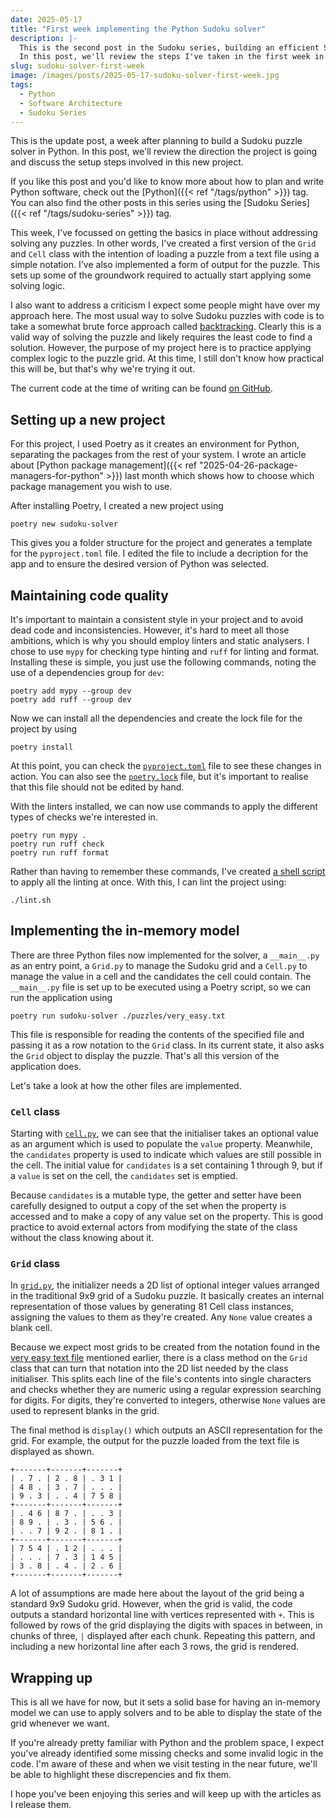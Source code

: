 ```yaml
---
date: 2025-05-17
title: "First week implementing the Python Sudoku solver"
description: |-
  This is the second post in the Sudoku series, building an efficient Sudoku solver using Python.
  In this post, we'll review the steps I've taken in the first week in implementing our Sudoku solver.
slug: sudoku-solver-first-week
image: /images/posts/2025-05-17-sudoku-solver-first-week.jpg
tags:
  - Python
  - Software Architecture
  - Sudoku Series
---
```


This is the update post, a week after planning to build a Sudoku puzzle solver in Python.
In this post, we'll review the direction the project is going and discuss the setup steps involved in this new project.

If you like this post and you'd like to know more about how to plan and write Python software, check out the [Python]({{< ref "/tags/python" >}}) tag.
You can also find the other posts in this series using the [Sudoku Series]({{< ref "/tags/sudoku-series" >}}) tag.

This week, I've focussed on getting the basics in place without addressing solving any puzzles.
In other words, I've created a first version of the `Grid` and `Cell` class with the intention of loading a puzzle from a text file using a simple notation.
I've also implemented a form of output for the puzzle.
This sets up some of the groundwork required to actually start applying some solving logic.

I also want to address a criticism I expect some people might have over my approach here.
The most usual way to solve Sudoku puzzles with code is to take a somewhat brute force approach called [backtracking](https://en.wikipedia.org/wiki/Sudoku_solving_algorithms#Backtracking).
Clearly this is a valid way of solving the puzzle and likely requires the least code to find a solution.
However, the purpose of my project here is to practice applying complex logic to the puzzle grid.
At this time, I still don't know how practical this will be, but that's why we're trying it out.

The current code at the time of writing can be found [on GitHub](https://github.com/sdjmchattie/sudoku-solver/tree/blog/2025-05-17).

## Setting up a new project

For this project, I used Poetry as it creates an environment for Python, separating the packages from the rest of your system.
I wrote an article about [Python package management]({{< ref "2025-04-26-package-managers-for-python" >}}) last month which shows how to choose which package management you wish to use.

After installing Poetry, I created a new project using

```shell
poetry new sudoku-solver
```

This gives you a folder structure for the project and generates a template for the `pyproject.toml` file.
I edited the file to include a decription for the app and to ensure the desired version of Python was selected.

## Maintaining code quality

It's important to maintain a consistent style in your project and to avoid dead code and inconsistencies.
However, it's hard to meet all those ambitions, which is why you should employ linters and static analysers.
I chose to use `mypy` for checking type hinting and `ruff` for linting and format.
Installing these is simple, you just use the following commands, noting the use of a dependencies group for `dev`:

```shell
poetry add mypy --group dev
poetry add ruff --group dev
```

Now we can install all the dependencies and create the lock file for the project by using

```shell
poetry install
```

At this point, you can check the [`pyproject.toml`](https://github.com/sdjmchattie/sudoku-solver/blob/blog/2025-05-17/pyproject.toml) file to see these changes in action.
You can also see the [`poetry.lock`](https://github.com/sdjmchattie/sudoku-solver/blob/blog/2025-05-17/poetry.lock) file, but it's important to realise that this file should not be edited by hand.

With the linters installed, we can now use commands to apply the different types of checks we're interested in.

```shell
poetry run mypy .
poetry run ruff check
poetry run ruff format
```

Rather than having to remember these commands, I've created [a shell script](https://github.com/sdjmchattie/sudoku-solver/blob/blog/2025-05-17/lint.sh) to apply all the linting at once.
With this, I can lint the project using:

```shell
./lint.sh
```

## Implementing the in-memory model

There are three Python files now implemented for the solver, a `__main__.py` as an entry point, a `Grid.py` to manage the Sudoku grid and a `Cell.py` to manage the value in a cell and the candidates the cell could contain.
The `__main__.py` file is set up to be executed using a Poetry script, so we can run the application using

```shell
poetry run sudoku-solver ./puzzles/very_easy.txt
```

This file is responsible for reading the contents of the specified file and passing it as a row notation to the `Grid` class.
In its current state, it also asks the `Grid` object to display the puzzle.
That's all this version of the application does.

Let's take a look at how the other files are implemented.

### `Cell` class

Starting with [`cell.py`](https://github.com/sdjmchattie/sudoku-solver/blob/blog/2025-05-17/src/model/cell.py), we can see that the initialiser takes an optional value as an argument which is used to populate the `value` property.
Meanwhile, the `candidates` property is used to indicate which values are still possible in the cell.
The initial value for `candidates` is a set containing 1 through 9, but if a `value` is set on the cell, the `candidates` set is emptied.

Because `candidates` is a mutable type, the getter and setter have been carefully designed to output a copy of the set when the property is accessed and to make a copy of any value set on the property.
This is good practice to avoid external actors from modifying the state of the class without the class knowing about it.

### `Grid` class

In [`grid.py`](https://github.com/sdjmchattie/sudoku-solver/blob/blog/2025-05-17/src/model/grid.py), the initializer needs a 2D list of optional integer values arranged in the traditional 9x9 grid of a Sudoku puzzle.
It basically creates an internal representation of those values by generating 81 Cell class instances, assigning the values to them as they're created.
Any `None` value creates a blank cell.

Because we expect most grids to be created from the notation found in the [very easy text file](https://github.com/sdjmchattie/sudoku-solver/blob/blog/2025-05-17/puzzles/very_easy.txt) mentioned earlier, there is a class method on the `Grid` class that can turn that notation into the 2D list needed by the class initialiser.
This splits each line of the file's contents into single characters and checks whether they are numeric using a regular expression searching for digits.
For digits, they're converted to integers, otherwise `None` values are used to represent blanks in the grid.

The final method is `display()` which outputs an ASCII representation for the grid.
For example, the output for the puzzle loaded from the text file is displayed as shown.

```text
+-------+-------+-------+
| . 7 . | 2 . 8 | . 3 1 |
| 4 8 . | 3 . 7 | . . . |
| 9 . 3 | . . 4 | 7 5 8 |
+-------+-------+-------+
| . 4 6 | 8 7 . | . . 3 |
| 8 9 . | . 3 . | 5 6 . |
| . . 7 | 9 2 . | 8 1 . |
+-------+-------+-------+
| 7 5 4 | . 1 2 | . . . |
| . . . | 7 . 3 | 1 4 5 |
| 3 . 8 | . 4 . | 2 . 6 |
+-------+-------+-------+
```

A lot of assumptions are made here about the layout of the grid being a standard 9x9 Sudoku grid.
However, when the grid is valid, the code outputs a standard horizontal line with vertices represented with `+`.
This is followed by rows of the grid displaying the digits with spaces in between, in chunks of three, `|` displayed after each chunk.
Repeating this pattern, and including a new horizontal line after each 3 rows, the grid is rendered.

## Wrapping up

This is all we have for now, but it sets a solid base for having an in-memory model we can use to apply solvers and to be able to display the state of the grid whenever we want.

If you're already pretty familiar with Python and the problem space, I expect you've already identified some missing checks and some invalid logic in the code.
I'm aware of these and when we visit testing in the near future, we'll be able to highlight these discrepencies and fix them.

I hope you've been enjoying this series and will keep up with the articles as I release them.
